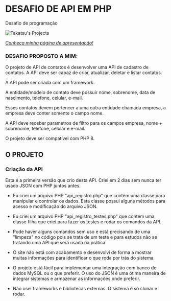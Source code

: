# DESAFIO DE API EM PHP
 Desafio de programação

![Takatsu's Projects](https://wesleytakatsu.github.io/Pagina-Apresentacao-Pessoal/media/img/Logo-Takatsu-Projetos.png)


*[Conheça minha página de apresentação!](https://wesleytakatsu.github.io/Pagina-Apresentacao-Pessoal/)*


### DESAFIO PROPOSTO A MIM:
O projeto de API de contatos é desenvolver uma API de cadastro de contatos. A API deve ser capaz de criar, atualizar, deletar e listar contatos.

A API pode ser criada com um framework.

A entidade/modelo de contato deve possuir nome, sobrenome, data de nascimento, telefone, celular, e-mail.

Esses contatos devem pertencer a uma outra entidade chamada empresa, a empresa deve conter somente o campo nome.

A API deve receber parametros de filtro para os campos empresa, nome + sobrenome, telefone, celular e e-mail.

O projeto deve ser compatível com PHP 8.

## O PROJETO
### Criação da API
Esta é a primeira versão que crio desta API.
Criei em 2 dias sem nunca ter usado JSON com PHP juntos antes.

- Eu criei um arquivo PHP "api_registro.php" que contém uma classe para manipular e controlar os dados.
    Esta classe possui alguns métodos para acesso e modificação do arquivo JSON.

- Eu criei um arquivo PHP "api_registro_testes.php" que contém uma classe filha que criei para fazer os testes e rodar os comandos da API.
 
- Pode haver alguns comandos sem uso e está precisando de uma "limpeza" no código pois se trata de um teste e para estudos não se tratando uma API que será usada na prática.

- O site não está com acabamento e desenvolvi de forma a mostrar muitas informações para identificar o que roda por trás do sistema.

- O projeto está fácil para implementar uma integração com banco de dados MySQL ou o que preferir. O uso do JSON é uma ótima maneira de integrar sistemas e armazenar as informações onde preferir.

- Não usei frameworks e bibliotecas externas. O sistema é só clonar e rodar.